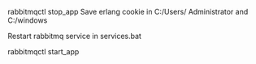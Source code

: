 rabbitmqctl stop_app
Save erlang cookie in C:/Users/ Administrator and C:/windows


Restart rabbitmq service in services.bat 

rabbitmqctl start_app
